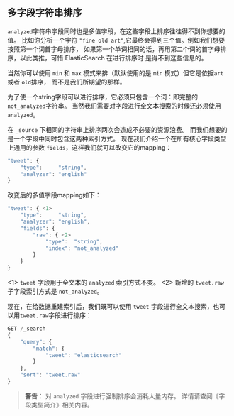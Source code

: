 ## 多字段字符串排序

`analyzed`字符串字段同时也是多值字段，在这些字段上排序往往得不到你想要的值。
比如你分析一个字符 `"fine old art"`,它最终会得到三个值。例如我们想要按照第一个词首字母排序，
如果第一个单词相同的话，再用第二个词的首字母排序，以此类推，可惜 ElasticSearch 在进行排序时
是得不到这些信息的。

当然你可以使用 `min` 和 `max` 模式来排（默认使用的是 `min` 模式）但它是依据`art` 或者 `old`排序，
而不是我们所期望的那样。

为了使一个string字段可以进行排序，它必须只包含一个词：即完整的`not_analyzed`字符串。
当然我们需要对字段进行全文本搜索的时候还必须使用 `analyzed`。

在 `_source` 下相同的字符串上排序两次会造成不必要的资源浪费。
而我们想要的是一个字段中同时包含这两种索引方式。
现在我们介绍一个在所有核心字段类型上通用的参数 `fields`，这样我们就可以改变它的mapping：

```Javascript
"tweet": {
    "type":     "string",
    "analyzer": "english"
}
```

改变后的多值字段mapping如下：

```Javascript
"tweet": { <1>
    "type":     "string",
    "analyzer": "english",
    "fields": {
        "raw": { <2>
            "type":  "string",
            "index": "not_analyzed"
        }
    }
}
```

<1> `tweet` 字段用于全文本的 `analyzed` 索引方式不变。
<2> 新增的 `tweet.raw` 子字段索引方式是 `not_analyzed`。

现在，在给数据重建索引后，我们既可以使用 `tweet` 字段进行全文本搜索，也可以用`tweet.raw`字段进行排序：

```Javascript
GET /_search
{
    "query": {
        "match": {
            "tweet": "elasticsearch"
        }
    },
    "sort": "tweet.raw"
}
```

>**警告**：
>对 `analyzed` 字段进行强制排序会消耗大量内存。
>详情请查阅《字段类型简介》相关内容。
